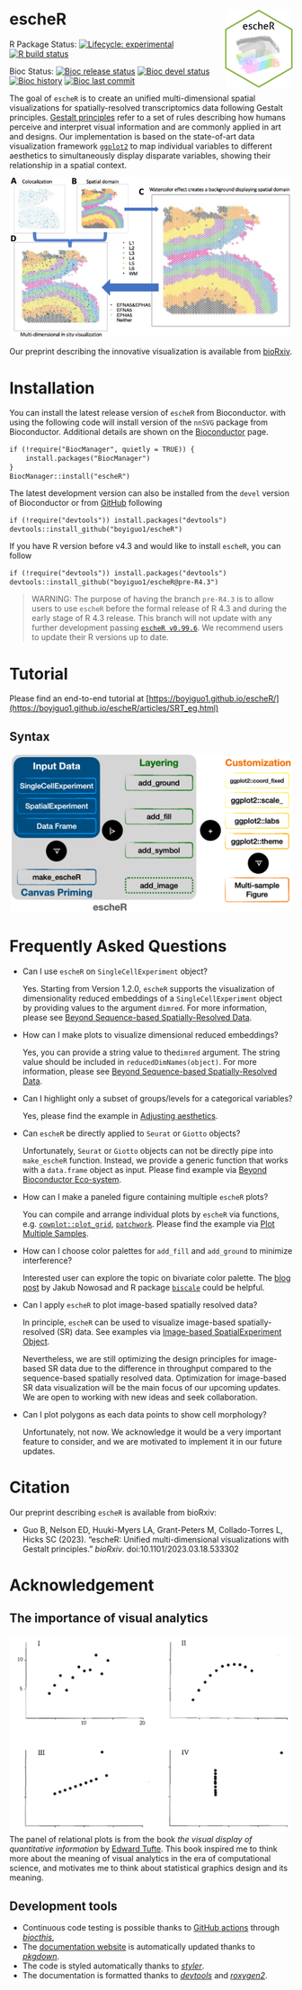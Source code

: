 
# escheR <img src="man/figures/logo.png" align="right" height="139" alt="" />

<!-- badges: start -->
R Package Status: 
[![Lifecycle: experimental](https://img.shields.io/badge/lifecycle-experimental-orange.svg)](https://lifecycle.r-lib.org/articles/stages.html#experimental)
[![R build status](https://github.com/boyiguo1/escheR/workflows/R-CMD-check-bioc/badge.svg)](https://github.com/boyiguo1/escheR/actions)

Bioc Status: 
[![Bioc release status](http://www.bioconductor.org/shields/build/release/bioc/escheR.svg)](https://bioconductor.org/checkResults/release/bioc-LATEST/escheR)
[![Bioc devel status](http://www.bioconductor.org/shields/build/devel/bioc/escheR.svg)](https://bioconductor.org/checkResults/devel/bioc-LATEST/escheR)
[![Bioc history](https://bioconductor.org/shields/years-in-bioc/escheR.svg)](https://bioconductor.org/packages/release/bioc/html/escheR.html#since)
[![Bioc last commit](https://bioconductor.org/shields/lastcommit/devel/bioc/escheR.svg)](http://bioconductor.org/checkResults/devel/bioc-LATEST/escheR/)

<!-- badges: end -->

The goal of `escheR` is to create an unified multi-dimensional spatial visualizations for spatially-resolved transcriptomics data following Gestalt principles. [Gestalt principles](http://www.scholarpedia.org/article/Gestalt_principles) refer to a set of rules describing how humans perceive and interpret visual information and are commonly applied in art and designs. Our implementation is based on the state-of-art data visualization framework [`ggplot2`](https://ggplot2.tidyverse.org/) to map individual variables to different aesthetics to simultaneously display disparate variables, showing their relationship in a spatial context.

![](man/figures/insitu.jpg)

Our preprint describing the innovative visualization is available from [bioRxiv](https://www.biorxiv.org/content/10.1101/2023.03.18.533302).

# Installation

You can install the latest release version of `escheR` from Bioconductor. with using the following code will install version of the `nnSVG` package from Bioconductor. Additional details are shown on the [Bioconductor](https://bioconductor.org/packages/escheR) page.

```{r}
if (!require("BiocManager", quietly = TRUE)) {
    install.packages("BiocManager")
}
BiocManager::install("escheR")
```

The latest development version can also be installed from the `devel` version of Bioconductor or from [GitHub](https://github.com/boyiguo1/escheR) following

```{r}
if (!require("devtools")) install.packages("devtools")
devtools::install_github("boyiguo1/escheR")
```

If you have R version before v4.3 and would like to install `escheR`, you can follow

```{r}
if (!require("devtools")) install.packages("devtools")
devtools::install_github("boyiguo1/escheR@pre-R4.3")
```

> WARNING: The purpose of having the branch `pre-R4.3` is to allow users to use `escheR` before the formal release of R 4.3 and during the early stage of R 4.3 release. This branch will not update with any further development passing [`escheR v0.99.6`](https://github.com/boyiguo1/escheR/blob/devel/NEWS.md). We recommend users to update their R versions up to date.

# Tutorial
Please find an end-to-end tutorial at [https://boyiguo1.github.io/escheR/](https://boyiguo1.github.io/escheR/articles/SRT_eg.html)

## Syntax
![](man/figures/syntax.png)

# Frequently Asked Questions

* Can I use `escheR` on `SingleCellExperiment` object?

  Yes. Starting from Version 1.2.0, `escheR` supports the visualization of 
  dimensionality reduced embeddings of a `SingleCellExperiment` object by
  providing values to the argument `dimred`. For more information, please see
  [Beyond Sequence-based Spatially-Resolved Data](https://boyi-guo.com/escheR/articles/more_than_visium.html#visualized-dimensionality-reduced-embedding-with-singlecellexperiment).

* How can I make plots to visualize dimensional reduced embeddings?

  Yes, you can provide a string value to the`dimred` argument. The string value
  should be included in `reducedDimNames(object)`. For more information, please
  see [Beyond Sequence-based Spatially-Resolved Data](https://boyi-guo.com/escheR/articles/more_than_visium.html#visualized-dimensionality-reduced-embedding-with-singlecellexperiment).

* Can I highlight only a subset of groups/levels for a categorical variables?

  Yes, please find the example in [Adjusting aesthetics](https://boyi-guo.com/escheR/articles/SRT_eg.html#adjusting-aesthetics).

* Can `escheR` be directly applied to `Seurat` or `Giotto` objects?

  Unfortunately, `Seurat` or `Giotto` objects can not be directly pipe into
  `make_escheR` function. Instead, we provide a generic function that works
  with a `data.frame` object as input. Please find example via [Beyond Bioconductor Eco-system](https://boyi-guo.com/escheR/articles/more_than_visium.html#beyond-bioconductor-eco-system).

* How can I make a paneled figure containing multiple `escheR` plots?

  You can compile and arrange individual plots by `escheR` via functions, e.g. [`cowplot::plot_grid`](https://wilkelab.org/cowplot/articles/plot_grid.html), [`patchwork`](https://patchwork.data-imaginist.com/index.html). Please find the
  example via [Plot Multiple Samples](https://boyi-guo.com/escheR/articles/SRT_eg.html#plot-multiple-samples).

* How can I choose color palettes for `add_fill` and `add_ground` to minimize interference?

  Interested user can explore the topic on bivariate color palette. The [blog post](https://jakubnowosad.com/posts/2020-08-25-cbc-bp2/) by Jakub Nowosad and R package [`biscale`](https://cran.r-project.org/web/packages/biscale/vignettes/bivariate_palettes.html) could be helpful.

* Can I apply `escheR` to plot image-based spatially resolved data?

  In principle, `escheR` can be used to visualize image-based spatially-resolved (SR)
  data. See examples via [Image-based SpatialExperiment Object](https://boyi-guo.com/escheR/articles/more_than_visium.html#image-based-spatialexperiment-object).
  
  Nevertheless, we are still optimizing the design principles for image-based SR
  data due to the difference in throughput compared to the sequence-based
  spatially resolved data. Optimization for image-based SR data visualization
  will be the main focus of our upcoming updates. We are open to working with
  new ideas and seek collaboration.

* Can I plot polygons as each data points to show cell morphology?

  Unfortunately, not now. We acknowledge it would be a very important feature to
  consider, and we are motivated to implement it in our future updates.

# Citation

Our preprint describing `escheR` is available from bioRxiv:

* Guo B, Nelson ED, Huuki-Myers LA, Grant-Peters M, Collado-Torres L, Hicks SC (2023). “escheR: Unified multi-dimensional visualizations with Gestalt principles.” _bioRxiv_. doi:10.1101/2023.03.18.533302

# Acknowledgement

## The importance of visual analytics
![](man/figures/visual_analytics.png)
The panel of relational plots is from the book _the visual display of quantitative information_ by [Edward Tufte](https://www.edwardtufte.com/tufte/books_vdqi). This book inspired me to think more about the meaning of visual analytics in the era of computational science, and motivates me to think about statistical graphics design and its meaning.


## Development tools

- Continuous code testing is possible thanks to [GitHub
  actions](https://www.tidyverse.org/blog/2020/04/usethis-1-6-0/)
  through *[biocthis](https://lcolladotor.github.io/biocthis/)*,
- The [documentation
  website](https://boyiguo1.github.io/escheR/) is
  automatically updated thanks to
  *[pkgdown](https://CRAN.R-project.org/package=pkgdown)*.
- The code is styled automatically thanks to
  *[styler](https://CRAN.R-project.org/package=styler)*.
- The documentation is formatted thanks to
  *[devtools](https://CRAN.R-project.org/package=devtools)* and
  *[roxygen2](https://CRAN.R-project.org/package=roxygen2)*.
